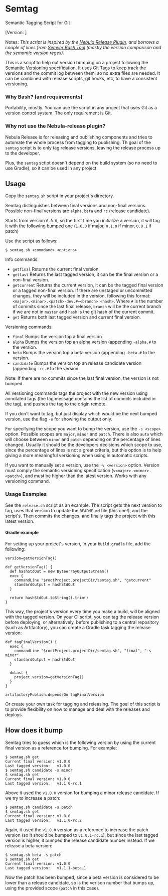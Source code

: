 # Semtag
Semantic Tagging Script for Git

[Version: ]

Notes: *This script is inspired by the [Nebula Release Plugin](https://github.com/nebula-plugins/nebula-release-plugin), and borrows a couple of lines from [Semver Bash Tool](https://github.com/fsaintjacques/semver-tool) (mostly the version comparison and the semantic version regex).*

This is a script to help out version bumping on a project following the [Semantic Versioning](http://semver.org/) specification. It uses Git Tags to keep track the versions and the commit log between them, so no extra files are needed. It can be combined with release scripts, git hooks, etc, to have a consistent versioning.

### Why Bash? (and requirements)

Portability, mostly. You can use the script in any project that uses Git as a version control system. The only requirement is Git.

### Why not use the Nebula-release plugin?

Nebula Release is for releasing and publishing components and tries to automate the whole process from tagging to publishing. Th goal of the `semtag` script is to only tag release versions, leaving the release process up to the developer.

Plus, the `semtag` sctipt doesn't depend on the build system (so no need to use Gradle), so it can be used in any project.

## Usage

Copy the `semtag.sh` script in your project's directory.

Semtag distinguishes between final versions and non-final versions. Possible non-final versions are `alpha`, `beta` and `rc` (release candidate).

Starts from version `0.0.0`, so the first time you initialize a version, it will tag it with the following bumped one (`1.0.0` if major, `0.1.0` if minor, `0.0.1` if patch)

Use the script as follows:

```
$ semtag.sh <commdand> <options>
```

Info commands:

* `getfinal` Returns the current final version.
* `getlast` Returns the last tagged version, it can be the final version or a non-final version.
* `getcurrent` Returns the current version, it can be the tagged final version or a tagged non-final version. If there are unstaged or uncommitted changes, they will be included in the version, following this format: `<major>.<minor>.<patch>-dev.#+<branch>.<hash>`. Where `#` is the number of commits since the last final release, `branch` will be the current branch if we are not in `master` and `hash` is the git hash of the current commit.
* `get` Returns both last tagged version and current final version.

Versioning commands:

* `final` Bumps the version top a final version
* `alpha` Bumps the version top an alpha version (appending `-alpha.#` to the version.
* `beta` Bumps the version top a beta version (appending `-beta.#` to the version.
* `candidate` Bumps the version top an release candidate version (appending `-rc.#` to the version.

Note: If there are no commits since the last final version, the version is not bumped.

All versioning commands tags the project with the new version using annotated tags (the tag message contains the list of commits included in the tag), and pushes the tag to the origin remote.

If you don't want to tag, but just display which would be the next bumped version, use the flag `-o` for showing the output only.

For specifying the scope you want to bump the version, use the `-s <scope>` option. Possible scopes are `major`, `minor` and `patch`. There is also `auto` which will choose between `minor` and `patch` depending on the percentage of lines changed. Usually it should be the developers decisions which scope to use, since the percentage of lines is not a great criteria, but this option is to help giving a more meaningful versioning when using in automatic scripts.

If you want to manually set a version, use the `-v <version>` option. Version must comply the semantic versioning specification (`v<major>.<minor>.<patch>`), and must be higher than the latest version. Works with any versioning command.

### Usage Examples

See the `release.sh` script as an example. The script gets the next version to tag, uses that version to update the `README.md` file (this one!), and the script's. Then commits the changes, and finally tags the project with this latest version.

#### Gradle example

For setting up your project's version, in your `build.gradle` file, add the following:

```
version=getVersionTag()

def getVersionTag() {
  def hashStdOut = new ByteArrayOutputStream()
  exec {
    commandLine "$rootProject.projectDir/semtag.sh", "getcurrent"
    standardOutput = hashStdOut
  }

  return hashStdOut.toString().trim()
}
```

This way, the project's version every time you make a build, will be aligned with the tagged version. On your CI script, you can tag the release version before deploying, or alternatively, before publishing to a central repository (such as Artifactory), you can create a Gradle task tagging the release version:

```
def tagFinalVersion() {
  exec {
    commandLine "$rootProject.projectDir/semtag.sh", "final", "-s minor"
    standardOutput = hashStdOut
  }
  
  doLast {
    project.version=getVersionTag()
  }
}

artifactoryPublish.dependsOn tagFinalVersion
```

Or create your own task for tagging and releasing. The goal of this script is to provide flexibility on how to manage and deal with the releases and deploys.

## How does it bump

Semtag tries to guess which is the following version by using the current final version as a reference for bumping. For example:

```
$ semtag.sh get
Current final version: v1.0.0
Last tagged version:   v1.0.0
$ semtag.sh candidate -s minor
$ semtag.sh get
Current final version: v1.0.0
Last tagged version:   v1.1.0-rc.1
```

Above it used the `v1.0.0` version for bumping a minor release candidate. If we try to increase a patch:

```
$ semtag.sh candidate -s patch
$ semtag.sh get
Current final version: v1.0.0
Last tagged version:   v1.1.0-rc.2
```

Again, it used the `v1.0.0` version as a reference to increase the patch version (so it should be bumped to `v1.0.1-rc.1`), but since the last tagged version is higher, it bumped the release candidate number instead. If we release a beta version:

```
$ semtag.sh beta -s patch
$ semtag.sh get
Current final version: v1.0.0
Last tagged version:   v1.1.1-beta.1
```

Now the patch has been bumped, since a beta version is considered to be lower than a release candidate, so is the verison number that bumps up, using the provided scope (`patch` in this case).

